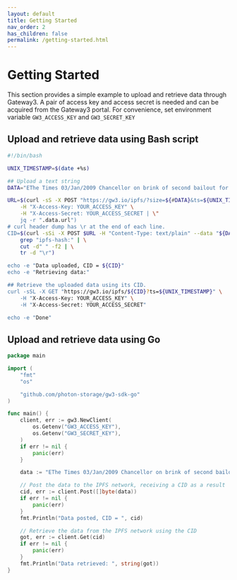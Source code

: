 ```yaml
---
layout: default
title: Getting Started
nav_order: 2
has_children: false
permalink: /getting-started.html
---
```


# Getting Started

This section provides a simple example to upload and retrieve data through Gateway3.
A pair of access key and access secret is needed and can be acquired from the Gateway3 portal.
For convenience, set environment variable `GW3_ACCESS_KEY` and `GW3_SECRET_KEY`

## Upload and retrieve data using Bash script

```bash
#!/bin/bash

UNIX_TIMESTAMP=$(date +%s)

## Upload a text string
DATA="EThe Times 03/Jan/2009 Chancellor on brink of second bailout for banks"

URL=$(curl -sS -X POST "https://gw3.io/ipfs/?size=${#DATA}&ts=${UNIX_TIMESTAMP}" \
    -H "X-Access-Key: YOUR_ACCESS_KEY" \
    -H "X-Access-Secret: YOUR_ACCESS_SECRET | \"
    jq -r ".data.url")
# curl header dump has \r at the end of each line.
CID=$(curl -sSi -X POST $URL -H "Content-Type: text/plain" --data "${DATA}" | \
    grep "ipfs-hash:" | \
    cut -d" " -f2 | \
    tr -d "\r")

echo -e "Data uploaded, CID = ${CID}"
echo -e "Retrieving data:"

## Retrieve the uploaded data using its CID.
curl -sSL -X GET "https://gw3.io/ipfs/${CID}?ts=${UNIX_TIMESTAMP}" \
    -H "X-Access-Key: YOUR_ACCESS_KEY" \
    -H "X-Access-Secret: YOUR_ACCESS_SECRET"

echo -e "Done"
```

## Upload and retrieve data using Go

```go
package main

import (
	"fmt"
	"os"

	"github.com/photon-storage/gw3-sdk-go"
)

func main() {
	client, err := gw3.NewClient(
		os.Getenv("GW3_ACCESS_KEY"),
		os.Getenv("GW3_SECRET_KEY"),
	)
	if err != nil {
		panic(err)
	}

	data := "EThe Times 03/Jan/2009 Chancellor on brink of second bailout for banks"

	// Post the data to the IPFS network, receiving a CID as a result
	cid, err := client.Post([]byte(data))
	if err != nil {
		panic(err)
	}
	fmt.Println("Data posted, CID = ", cid)

	// Retrieve the data from the IPFS network using the CID
	got, err := client.Get(cid)
	if err != nil {
		panic(err)
	}
	fmt.Println("Data retrieved: ", string(got))
}
```
